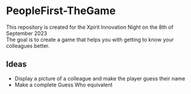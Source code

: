 # PeopleFirst-TheGame
This repository is created for the Xpirit Innovation Night on the 8th of September 2023  
The goal is to create a game that helps you with getting to know your colleagues better.  

## Ideas
- Display a picture of a colleague and make the player guess their name
- Make a complete Guess Who equivalent
